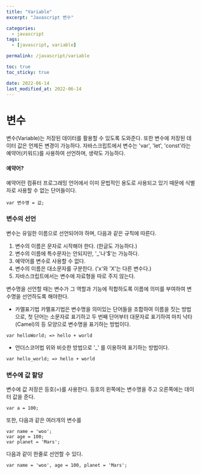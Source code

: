 ```yaml
---
title: "Variable"
excerpt: "Javascript 변수"

categories:
  - javascript
tags:
  - [javascript, variable]

permalink: /javascript/variable

toc: true
toc_sticky: true

date: 2022-06-14
last_modified_at: 2022-06-14
---
```


# 변수
변수(Variable)는 저장된 데이터를 활용할 수 있도록 도와준다. 또한 변수에 저장된 데이터 값은 언제든 변경이 가능하다. 자바스크립트에서 변수는 'var', 'let', 'const'라는 예약어(키워드)를 사용하여 선언하며, 생략도 가능하다.
#### 예약어?
예약어란 컴퓨터 프로그래밍 언어에서 이미 문법적인 용도로 사용되고 있기 때문에 식별자로 사용할 수 없는 단어들이다.

```
var 변수명 = 값;
```
### 변수의 선언
변수는 유일한 이름으로 선언되어야 하며, 다음과 같은 규칙에 따른다.
1. 변수의 이름은 문자로 시작해야 한다. (한글도 가능하다.)
2. 변수의 이름에 특수문자는 안되지만, '_'나'$'는 가능하다.
3. 예약어를 변수로 사용할 수 없다.
4. 변수의 이름은 대소문자를 구분한다. ('x'와 'X'는 다른 변수다.)
5. 자바스크립트에서는 변수에 자료형을 따로 주지 않는다.

변수명을 선언할 때는 변수가 그 역할과 기능에 적합하도록 이름에 의미를 부여하여 변수명을 선언하도록 해야한다.
- 카멜표기법
카멜표기법은 변수명을 의미있는 단어들을 조합하여 이름을 짓는 방법으로, 첫 단어는 소문자로 표기하고 두 번째 단어부터 대문자로 표기하여 마치 낙타(Camel)의 등 모양으로 변수명을 표기하는 방법이다.
```
var helloWorld; => hello + world
```

- 언더스코어법
위와 비슷한 방법으로 '_' 를 이용하여 표기하는 방법이다.

```
var hello_world; => hello + world
```
### 변수에 값 할당
변수에 값 저장은 등호(=)를 사용한다. 등호의 왼쪽에는 변수명을 주고 오른쪽에는 데이터 값을 준다.
```
var a = 100;
```
또한, 다음과 같은 여러개의 변수를
```
var name = 'woo';
var age = 100;
var planet = 'Mars';
```
다음과 같이 한줄로 선언할 수 있다.
```
var name = 'woo', age = 100, planet = 'Mars';
```
